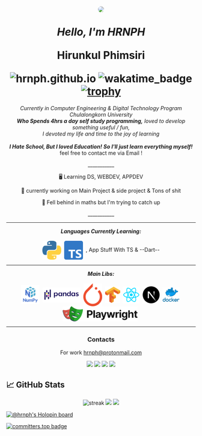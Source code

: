 <h1 align="center">

  <a href="url"><img src="https://avatars.githubusercontent.com/u/51855316?v=4" height="auto" width="200" style="border-radius:50%"></a>

  <b><i>Hello, I'm HRNPH</i></b>
  <p>Hirunkul Phimsiri</p>
  <img src="https://komarev.com/ghpvc/?username=hrnph&label=Views&color=yellow&style=for-the-badge" alt="hrnph.github.io" />
  <img src="https://img.shields.io/endpoint?url=https://wakatime.cedt.community/api/compat/shields/v1/hrnph/interval:30_days&label=last30d" alt="wakatime_badge" />
  <a href="https://github.com/ryo-ma/github-profile-trophy">
    <img src="https://github-profile-trophy.vercel.app/?username=hrnph&row=1" alt="trophy">
  </a>
</h1>
<p align="center">
  <em>
    Currently in Computer Engineering & Digital Technology Program Chulalongkorn University<br>
    <b>Who Spends 4hrs a day self study programming,</b>
    loved to develop something useful / fun,
    <br>I devoted my life and time to the joy of learning</br>
    <br><b>I Hate School, But I loved Education!</b>
        <b>So I'll just learn everything myself!</b>    
    </br>
  </em>
  feel free to contact me via Email
  !
</p>

<p align="center">___________</p>
<div align="center">
  
🖥️ Learning DS, WEBDEV, APPDEV
  
🔭 currently working on Main Project & side project & Tons of shit
  
🌱 Fell behind in maths but I'm trying to catch up
  
</div>

<p align="center">___________</p>

<hr></hr>
<p align="center">
  <i><b>Languages Currently Learning:</b></i>
  <br><br>
  <img align="center" src="contents/languages/python.png" width="50px" />&nbsp;
  <img align="center" src="contents/languages/typescript.png" width="50px" />&nbsp;
  , App Stuff With TS & --Dart--
<!--   <img align="center" src="contents/languages/nodejs.svg" width="50px" />&nbsp;
  <img align="center" src="contents/languages/html.png" width="50px" />&nbsp;
  <img align="center" src="contents/languages/css.png" width="50px" />&nbsp;
  <img align="center" src="contents/languages/js.png" width="50px" />&nbsp; -->
</p>

<hr></hr>

<p align="center">
  <i><b>Main Libs:</b></i>
  <br><br>
  <img align="center" src="contents/tools/numpy.png" width="50px" />&nbsp;
  <img align="center" src="contents/tools/pandas.png" width="100px" />&nbsp;
  <img align="center" src="contents/tools/pt.png" width="50px" />&nbsp;
  <img align="center" src="contents/tools/tensorflow.png" width="40px" />&nbsp;
  <img align="center" src="contents/tools/react.png" width="45px" />&nbsp;
  <img align="center" src="contents/tools/nextjs.png" width="45px" />&nbsp;
  <img align="center" src="contents/tools/docker.png" width="45px" />&nbsp;
  <img align="center" src="contents/tools/playwright.png" width="200px" />&nbsp;
</p>
<hr>

<h3 align="center">Contacts</h3>
<p align="center">For work <a href = "mailto: hrnph@protonmail.com">hrnph@protonmail.com</a></p>
<div align="center">

  [<img src="https://img.shields.io/badge/facebook-%231877F2.svg?&style=for-the-badge&logo=facebook&logoColor=white">](https://www.facebook.com/hrnph)
  [<img src="https://img.shields.io/badge/youtube-%23E4405F.svg?&style=for-the-badge&logo=youtube&logoColor=white">](https://www.youtube.com/channel/UCTCjINFxvBTkqD0ihWPTz8g)
  [<img src="https://img.shields.io/badge/twitter-%231DA1F2.svg?&style=for-the-badge&logo=twitter&logoColor=white">](https://github.com/HRNPH)
  [<img src="https://img.shields.io/badge/Website-%23000000.svg?&style=for-the-badge&logo=microsoft&logoColor=white">](https://hrnph.github.io/) 

</div>


## 📈 GitHub Stats

<div align="center">
  
  <img src="http://github-readme-streak-stats.herokuapp.com?user=HRNPH&theme=highcontrast" alt="streak"/>

  <img src="https://github-readme-stats.vercel.app/api?username=HRNPH&count_private=true&show_icons=true&theme=vision-friendly-dark">
  
  <img src="https://github-readme-stats.vercel.app/api/top-langs/?username=hrnph&layout=compact&hide=html,css&theme=vision-friendly-dark">
  
   
</div>

[![@hrnph's Holopin board](https://holopin.me/hrnph)](https://holopin.io/@hrnph)
  
[![committers.top badge](https://user-badge.committers.top/thailand_private/HRNPH.svg)](https://user-badge.committers.top/thailand_private/HRNPH)
